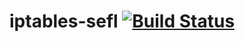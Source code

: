 # iptables-sefl [![Build Status](https://travis-ci.org/calincru/iptables-sefl.svg?branch=master)](https://travis-ci.org/calincru/iptables-sefl)

